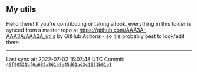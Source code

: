## My utils

Hello there! If you're contributing or taking a look, everything in this folder
is synced from a master repo at https://github.com/AAA3A-AAA3A/AAA3A_utils by GitHub Actions -
so it's probably best to look/edit there.

---

Last sync at: 2022-07-02 16:07:48 UTC
Commit: [`45f90521bf6a682a861e5e45d61ad3c1631b01e1`](https://github.com/AAA3A-AAA3A/AAA3A_utils/commit/45f90521bf6a682a861e5e45d61ad3c1631b01e1)
